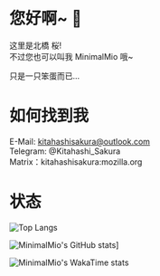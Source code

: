 # 您好啊~ 👋  

这里是北橋 桜!  
不过您也可以叫我 MinimalMio 哦~

只是一只笨蛋而已...  

# 如何找到我  

E-Mail: kitahashisakura@outlook.com  
Telegram: @Kitahashi_Sakura  
Matrix：kitahashisakura:mozilla.org  

# 状态  

![Top Langs](https://github-readme-stats.vercel.app/api/top-langs/?username=MinimalMio&layout=compact&hide=html,css,vbscript)

![MinimalMio's GitHub stats](https://github-readme-stats.vercel.app/api?username=MinimalMio&theme=jolly)]  

![MinimalMio's WakaTime stats](https://github-readme-stats.vercel.app/api/wakatime?username=MinimalMio&langs_count=10)
